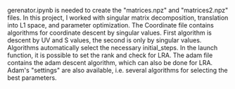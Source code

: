 gerenator.ipynb is needed to create the "matrices.npz" and "matrices2.npz" files. 
In this project, I worked with singular matrix decomposition, translation into L1 space, and parameter optimization. The Coordinate file contains algorithms for coordinate descent by singular values. First algorithm is descent by UV and S values, the second is only by singular values. Algorithms automatically select the necessary initial_steps. In the launch function, it is possible to set the rank and check for LRA. The adam file contains the adam descent algorithm, which can also be done for LRA. Adam's "settings" are also available, i.e. several algorithms for selecting the best parameters.
